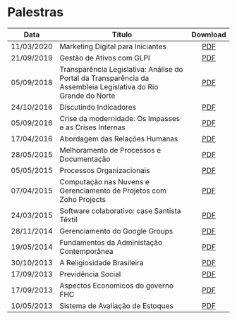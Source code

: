 # Palestras


| Data       | Título                                   | Download                                     |
| ---------- | ---------------------------------------- |:--------------------------------------------:|
| 11/03/2020 | Marketing Digital para Iniciantes        | [PDF](MarketingDigital/MarketingDigital.pdf) |
| 21/09/2019 | Gestão de Ativos com GLPI                | [PDF](GLPI/GLPI.pdf)                         |
| 05/09/2018 | Transparência Legislativa: Análise do Portal da Transparência da Assembleia Legislativa do Rio Grande do Norte         | [PDF](Transparencia_Legislativa/defesa.pdf) |
| 24/10/2016 | Discutindo Indicadores                   | [PDF](Indicadores/Indicadores.pdf)           |
| 05/09/2016 | Crise da modernidade: Os Impasses e as Crises Internas  | [PDF](CriseModernidade/crise.pdf)            |
| 17/04/2016 | Abordagem das Relações Humanas           | [PDF](Abordagens_relacoes_humanas/relacoeshumanas.pdf) |
| 28/05/2015 | Melhoramento de Processos e Documentação | [PDF](Melhoramento_processos_documentacao/melhoramentos_processos_documentacao.pdf) |
| 05/05/2015 | Processos Organizacionais                | [PDF](Processos_organizacionais/processosorganizacionais.pdf) |
| 07/04/2015 | Computação nas Nuvens e Gerenciamento de Projetos com Zoho Projects     | [PDF](Gerenciamento_de_projetos_zoho/zoho.pdf) |
| 24/03/2015 | Software colaborativo: case Santista Têxtil    | [PDF](Software_colaborativo_santista/softwarecolaborativo-casesantista.pdf) |
| 28/11/2014 | Gerenciamento do Google Groups           | [PDF](Gerenciamento_google_groups/gerenciamento_google_groups.pdf) |
| 19/05/2014 | Fundamentos da Administação Contemporânea| [PDF](Fundamentos_administracao_contemporanea/fundamentosdaadministracaocontemporanea.pdf) |
| 30/10/2013 | A Religiosidade Brasileira               | [PDF](Religiosidade_brasileira/religiosidadebrasileira.pdf) |
| 17/09/2013 | Previdência Social                       | [PDF](Previdencia_social/previdenciasocial.pdf) |
| 17/09/2013 | Aspectos Economicos do governo FHC       | [PDF](Aspectos_economicos_fhc/economia_FHC.pdf) |
| 10/05/2013 | Sistema de Avaliação de Estoques         | [PDF](Avaliacao_estoque/sistemadeavaliacaodeestoques.pdf) |